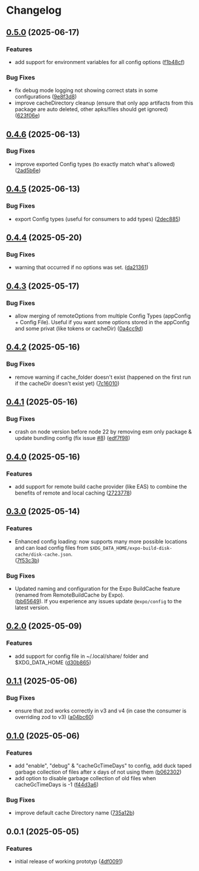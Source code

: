 # Changelog

## [0.5.0](https://github.com/WookieFPV/expo-build-disk-cache/compare/v0.4.6...v0.5.0) (2025-06-17)


### Features

* add support for environment variables for all config options ([f1b48cf](https://github.com/WookieFPV/expo-build-disk-cache/commit/f1b48cfb5aef27bd85c4ea2f83af22d966f02069))


### Bug Fixes

* fix debug mode logging not showing correct stats in some configurations ([9e8f3d8](https://github.com/WookieFPV/expo-build-disk-cache/commit/9e8f3d87cd3055c92d5f74ea229417240ead5db4))
* improve cacheDirectory cleanup (ensure that only app artifacts from this package are auto deleted, other apks/files should get ignored) ([623f06e](https://github.com/WookieFPV/expo-build-disk-cache/commit/623f06e521bfca751f35fb03056db34f8e46467d))

## [0.4.6](https://github.com/WookieFPV/expo-build-disk-cache/compare/v0.4.5...v0.4.6) (2025-06-13)


### Bug Fixes

* improve exported Config types (to exactly match what's allowed) ([2ad5b6e](https://github.com/WookieFPV/expo-build-disk-cache/commit/2ad5b6ebd2fe139c719a1dd016fc7e22e372b5f3))

## [0.4.5](https://github.com/WookieFPV/expo-build-disk-cache/compare/v0.4.4...v0.4.5) (2025-06-13)


### Bug Fixes

* export Config types (useful for consumers to add types) ([2dec885](https://github.com/WookieFPV/expo-build-disk-cache/commit/2dec885c08f9c2786e2c4a5cce95c620ca63a979))

## [0.4.4](https://github.com/WookieFPV/expo-build-disk-cache/compare/v0.4.3...v0.4.4) (2025-05-20)


### Bug Fixes

* warning that occurred if no options was set. ([da21361](https://github.com/WookieFPV/expo-build-disk-cache/commit/da213611f4939204fae3cd291c7e395281f1cbd6))

## [0.4.3](https://github.com/WookieFPV/expo-build-disk-cache/compare/v0.4.2...v0.4.3) (2025-05-17)


### Bug Fixes

* allow merging of remoteOptions from multiple Config Types (appConfig + Config File). Useful if you want some options stored in the appConfig and some privat (like tokens or cacheDir) ([0a4cc9d](https://github.com/WookieFPV/expo-build-disk-cache/commit/0a4cc9d0747c57bd9ca233745aaa89281bac754a))

## [0.4.2](https://github.com/WookieFPV/expo-build-disk-cache/compare/v0.4.1...v0.4.2) (2025-05-16)


### Bug Fixes

* remove warning if cache_folder doesn't exist (happened on the first run if the cacheDir doesn't exist yet) ([7c16010](https://github.com/WookieFPV/expo-build-disk-cache/commit/7c16010427b18fc2cf6127274d486d4db6f95a76))

## [0.4.1](https://github.com/WookieFPV/expo-build-disk-cache/compare/v0.4.0...v0.4.1) (2025-05-16)


### Bug Fixes

* crash on node version before node 22 by removing esm only package & update bundling config (fix issue [#8](https://github.com/WookieFPV/expo-build-disk-cache/issues/8)) ([edf7f98](https://github.com/WookieFPV/expo-build-disk-cache/commit/edf7f9895b497d5fff38fd022dd6b0c5fb8a8b02))

## [0.4.0](https://github.com/WookieFPV/expo-build-disk-cache/compare/v0.3.0...v0.4.0) (2025-05-16)


### Features

* add support for remote build cache provider (like EAS) to combine the benefits of remote and local caching ([2723778](https://github.com/WookieFPV/expo-build-disk-cache/commit/27237784b7f3b2a5352989161fb3eb64968d1d5a))

## [0.3.0](https://github.com/WookieFPV/expo-build-disk-cache/compare/v0.2.0...v0.3.0) (2025-05-14)


### Features

* Enhanced config loading: now supports many more possible locations and can load config files from `$XDG_DATA_HOME/expo-build-disk-cache/disk-cache.json`.  
  ([7f53c3b](https://github.com/WookieFPV/expo-build-disk-cache/commit/7f53c3b0d049a806786da7225a729a5f6d9fe4ed))

### Bug Fixes

* Updated naming and configuration for the Expo BuildCache feature (renamed from RemoteBuildCache by Expo).  
  ([bb65649](https://github.com/WookieFPV/expo-build-disk-cache/commit/bb6564918958d1abf7cee406e06b5e5ba06fd701)). If you experience any issues update `@expo/config` to the latest version.

## [0.2.0](https://github.com/WookieFPV/expo-build-disk-cache/compare/v0.1.1...v0.2.0) (2025-05-09)


### Features

* add support for config file in ~/.local/share/ folder and $XDG_DATA_HOME ([d30b865](https://github.com/WookieFPV/expo-build-disk-cache/commit/d30b86537133565f164b0b7ce4906d1b38d65194))

## [0.1.1](https://github.com/WookieFPV/expo-build-disk-cache/compare/v0.1.0...v0.1.1) (2025-05-06)


### Bug Fixes

* ensure that zod works correctly in v3 and v4 (in case the consumer is overriding zod to v3) ([a04bc60](https://github.com/WookieFPV/expo-build-disk-cache/commit/a04bc608fffe999200f6b2511bbb5dbe1b6c7926))

## [0.1.0](https://github.com/WookieFPV/expo-build-disk-cache/compare/v0.0.1...v0.1.0) (2025-05-06)


### Features

* add "enable", "debug" & "cacheGcTimeDays" to config, add duck taped garbage collection of files after x days of not using them ([b062302](https://github.com/WookieFPV/expo-build-disk-cache/commit/b062302094bd88e96cc8b78f0c939ec201fc5212))
* add option to disable garbage collection of old files when cacheGcTimeDays is -1 ([f44d3a6](https://github.com/WookieFPV/expo-build-disk-cache/commit/f44d3a6386d72521a8f68c74804f81d86bc5ba40))


### Bug Fixes

* improve default cache Directory name ([735a12b](https://github.com/WookieFPV/expo-build-disk-cache/commit/735a12b98e83aed5393bf003e03f1c2a6a243b38))

## 0.0.1 (2025-05-05)


### Features

* initial release of working prototyp ([4df0091](https://github.com/WookieFPV/expo-build-disk-cache/commit/4df0091cf0d61086a9e35839ec266a5ba208e5bb))
